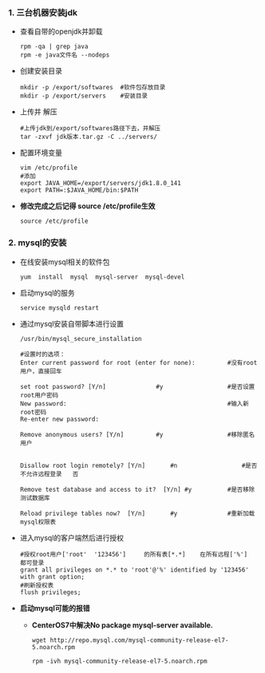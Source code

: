 ### **1. 三台机器安装jdk**

- 查看自带的openjdk并卸载

  ```shell
  rpm -qa | grep java
  rpm -e java文件名 --nodeps
  ```

- 创建安装目录

  ```shell
  mkdir -p /export/softwares  #软件包存放目录
  mkdir -p /export/servers    #安装目录
  ```

- 上传并 解压

  ```shell
  #上传jdk到/export/softwares路径下去，并解压
  tar -zxvf jdk版本.tar.gz -C ../servers/
  ```

- 配置环境变量

  ```shell
  vim /etc/profile
  #添加
  export JAVA_HOME=/export/servers/jdk1.8.0_141
  export PATH=:$JAVA_HOME/bin:$PATH
  ```

- **修改完成之后记得  source /etc/profile生效**

  ```shell
  source /etc/profile
  ```

### **2. mysql的安装**

- 在线安装mysql相关的软件包

  ```shell
  yum  install  mysql  mysql-server  mysql-devel
  ```

- 启动mysql的服务

  ```shell
  service mysqld restart
  ```

- 通过mysql安装自带脚本进行设置

  ```shell
  /usr/bin/mysql_secure_installation
  
  #设置时的选项：
  Enter current password for root (enter for none):			#没有root用户，直接回车
  
  set root password? [Y/n]				#y       			#是否设置root用户密码
  New password:												#输入新root密码
  Re-enter new password:
  
  Remove anonymous users? [Y/n]			#y					#移除匿名用户
  
  
  Disallow root login remotely? [Y/n]		#n					#是否不允许远程登录   否
  
  Remove test database and access to it?  [Y/n]	#y			#是否移除测试数据库
  
  Reload privilege tables now?	[Y/n]		#y				#重新加载mysql权限表
  ```

- 进入mysql的客户端然后进行授权

  ```shell
  #授权root用户['root'  '123456']     的所有表[*.*]    在所有远程['%']   都可登录
  grant all privileges on *.* to 'root'@'%' identified by '123456' with grant option;
  #刷新授权表
  flush privileges;	
  ```

- **启动mysql可能的报错**

  - **CenterOS7中解决No package mysql-server available.**

    ```shell
    wget http://repo.mysql.com/mysql-community-release-el7-5.noarch.rpm
     
    rpm -ivh mysql-community-release-el7-5.noarch.rpm
    ```